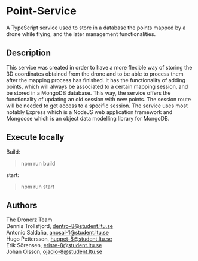 # Point-Service

A TypeScript service used to store in a database the points mapped by a drone while flying, and the later management functionalities.

## Description

This service was created in order to have a more flexible way of storing the 3D coordinates obtained from the drone and to be able to process them after the mapping process has finished. It has the functionality of adding points, which will always be associated to a certain mapping session, and be stored in a MongoDB database. This way, the service offers the functionality of updating an old session with new points. The session route will be needed to get access to a specific session. The service uses most notably Express which is a NodeJS web application framework and Mongoose which is an object data modelling library for MongoDB.

## Execute locally 
Build: 
> npm run build

start: 
> npm run start

## Authors

The Dronerz Team  
Dennis Trollsfjord, dentro-8@student.ltu.se  
Antonio Saldaña, anosal-1@student.ltu.se  
Hugo Pettersson, hugpet-8@student.ltu.se  
Erik Sörensen, erisre-8@student.ltu.se  
Johan Olsson, ojaolo-8@student.ltu.se  
